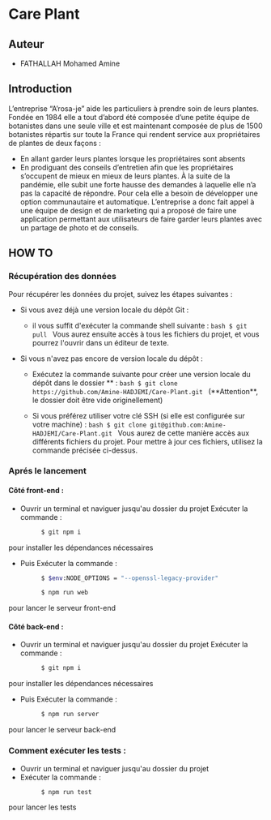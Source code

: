 # Care Plant


## **Auteur**

- FATHALLAH Mohamed Amine

## **Introduction**

L’entreprise “A’rosa-je” aide les particuliers à prendre soin de leurs plantes.
Fondée en 1984 elle a tout d’abord été composée d’une petite équipe de botanistes dans une seule ville et est maintenant composée de plus de 1500 botanistes répartis sur toute la France qui rendent service aux propriétaires de plantes de deux façons :

- En allant garder leurs plantes lorsque les propriétaires sont absents
- En prodiguant des conseils d’entretien afin que les propriétaires s’occupent de mieux en mieux de leurs plantes.
  À la suite de la pandémie, elle subit une forte hausse des demandes à laquelle elle n’a pas la capacité de répondre. Pour cela elle a besoin de développer une option communautaire et automatique.
  L’entreprise a donc fait appel à une équipe de design et de marketing qui a proposé de faire une application permettant aux utilisateurs de faire garder leurs plantes avec un partage de photo et de conseils.

## **HOW TO**

### **Récupération des données**

Pour récupérer les données du projet, suivez les étapes suivantes :

- Si vous avez déjà une version locale du dépôt Git :

  - il vous suffit d'exécuter la commande shell suivante :
    `bash
 $ git pull
`
    Vous aurez ensuite accès à tous les fichiers du projet, et vous pourrez l'ouvrir dans
    un éditeur de texte.

- Si vous n'avez pas encore de version locale du dépôt :

  - Exécutez la commande suivante pour créer une version locale du dépôt dans
    le dossier ** :
    `bash
$ git clone https://github.com/Amine-HADJEMI/Care-Plant.git
`
    (**Attention\*\*, le dossier doit être vide originellement)

  - Si vous préférez utiliser votre clé SSH (si elle est configurée sur votre machine) :
    `bash
$ git clone git@github.com:Amine-HADJEMI/Care-Plant.git
`
    Vous aurez de cette manière accès aux différents fichiers du projet. Pour mettre
    à jour ces fichiers, utilisez la commande précisée ci-dessus.

### **Aprés le lancement**

#### **Côté front-end :**

- Ouvrir un terminal et naviguer jusqu'au dossier du projet
  Exécuter la commande :

```bash
         $ git npm i
```

pour installer les dépendances nécessaires

- Puis Exécuter la commande :

```bash
         $ $env:NODE_OPTIONS = "--openssl-legacy-provider"
```

```bash
         $ npm run web
```

pour lancer le serveur front-end

#### **Côté back-end :**

- Ouvrir un terminal et naviguer jusqu'au dossier du projet
  Exécuter la commande :

```bash
         $ git npm i
```

pour installer les dépendances nécessaires

- Puis Exécuter la commande :

```bash
         $ npm run server
```

pour lancer le serveur back-end

### **Comment exécuter les tests :**

- Ouvrir un terminal et naviguer jusqu'au dossier du projet
- Exécuter la commande :

```bash
         $ npm run test
```

pour lancer les tests
